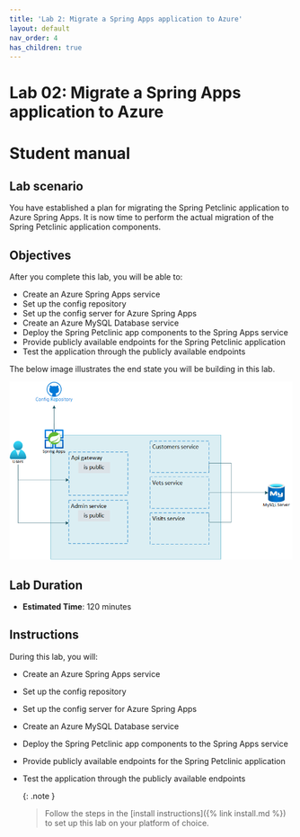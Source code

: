 ```yaml
---
title: 'Lab 2: Migrate a Spring Apps application to Azure'
layout: default
nav_order: 4
has_children: true
---
```


# Lab 02: Migrate a Spring Apps application to Azure

# Student manual

## Lab scenario

You have established a plan for migrating the Spring Petclinic application to Azure Spring Apps. It is now time to perform the actual migration of the Spring Petclinic application components.

## Objectives

After you complete this lab, you will be able to:

- Create an Azure Spring Apps service
- Set up the config repository
- Set up the config server for Azure Spring Apps
- Create an Azure MySQL Database service
- Deploy the Spring Petclinic app components to the Spring Apps service
- Provide publicly available endpoints for the Spring Petclinic application
- Test the application through the publicly available endpoints

The below image illustrates the end state you will be building in this lab.

![Lab 2 architecture](../images/asa-openlab-2.png)

## Lab Duration

- **Estimated Time**: 120 minutes

## Instructions

During this lab, you will:

- Create an Azure Spring Apps service
- Set up the config repository
- Set up the config server for Azure Spring Apps
- Create an Azure MySQL Database service
- Deploy the Spring Petclinic app components to the Spring Apps service
- Provide publicly available endpoints for the Spring Petclinic application
- Test the application through the publicly available endpoints

   {: .note }
   > Follow the steps in the [install instructions]({% link install.md %}) to set up this lab on your platform of choice.
